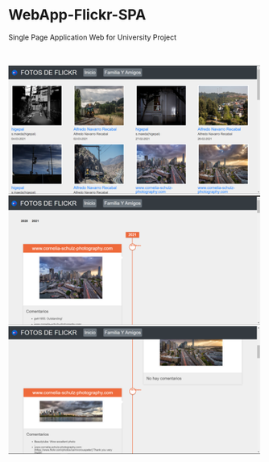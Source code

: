 # WebApp-Flickr-SPA

Single Page Application Web for University Project

<br>
<br>
<img src="Screenshots/Screen1.png" width="500">
<img src="Screenshots/Screen2.png" width="500">
<img src="Screenshots/Screen3.png" width="500">
